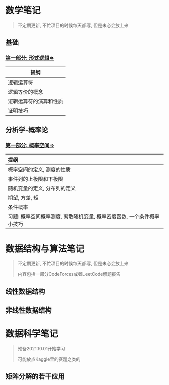 # 数学笔记

> 不定期更新, 不忙项目的时候每天都写, 但是未必会放上来

## 基础

### <a href='./逻辑-一阶逻辑FOL-基本概念.html'>第一部分: 形式逻辑$\Rightarrow$​</a>

| 提纲                   |
| ---------------------- |
| 逻辑运算符             |
| 逻辑等价的概念         |
| 逻辑运算符的演算和性质 |
| 证明技巧               |

## 分析学-概率论

### <a href='./分析-概率-概率空间.html'>第一部分: 概率空间$\Rightarrow$</a>

| 提纲                                                         |
| :----------------------------------------------------------- |
| 概率空间的定义, 测度的性质                                   |
| 事件列的上极限和下极限                                       |
| 随机变量的定义, 分布列的定义                                 |
| 期望, 方差, 矩                                               |
| 条件概率                                                     |
| 习题: 概率空间概率测度, 离散随机变量, 概率密度函数, 一个条件概率小技巧 |



# 数据结构与算法笔记

> 不定期更新, 不忙项目的时候每天都写, 但是未必会放上来
>
> 内容包括一部分CodeForces或者LeetCode解题报告

## 线性数据结构



## 非线性数据结构





# 数据科学笔记

> 预备2021.10.01开始学习
>
> 可能放点Kaggle里的赛题之类的

## 矩阵分解的若干应用

## 
